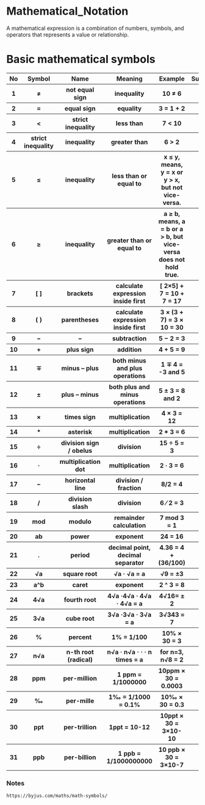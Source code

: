 # Mathematical_Notation
A mathematical expression is a combination of numbers, symbols, and operators that represents a value or relationship.





# Basic mathematical symbols 


<table>
  <tr>
    <th>No</th>
    <th>Symbol</th>
    <th>Name</th>
    <th>Meaning</th>
    <th>Example</th>
    <th>Summery</th>
  </tr>
  <tr>
    <th>1</th>
    <th>≠</th>
    <th>not equal sign</th>
    <th>inequality</th>
    <th>10 ≠ 6</th>
    <th>-</th>
  </tr>
  <tr>
    <th>2</th>
    <th>=</th>
    <th>equal sign</th>
    <th>equality</th>
    <th>3 = 1 + 2</th>
    <th>-</th>
  </tr>
  <tr>
    <th>3</th>
    <th><</th>
    <th>strict inequality</th>
    <th>less than</th>
    <th>7 < 10</th>
    <th>-</th>
  </tr>
    <th>4</th>
    <th>strict inequality</th>
    <th>inequality</th>
    <th>greater than</th>
    <th>6 > 2</th>
    <th>></th>
  </tr>
  <tr>
    <th>5</th>
    <th>≤</th>
    <th>inequality</th>
    <th>less than or equal to</th>
    <th>x ≤ y, means, y = x or y > x, but not vice-versa.</th>
    <th>-</th>
  </tr>
  <tr>
    <th>6</th>
    <th>≥</th>
    <th>inequality</th>
    <th>greater than or equal to</th>
    <th>a ≥ b, means, a = b or a > b, but vice-versa does not hold true.</th>
    <th>-</th>
  </tr>
  <tr>
    <th>7</th>
    <th>[ ]</th>
    <th>brackets</th>
    <th>calculate expression inside first</th>
    <th>[ 2×5] + 7 = 10 + 7 =  17</th>
    <th>-</th>
  </tr>
    <th>8</th>
    <th> ( ) </th>
    <th>parentheses</th>
    <th>calculate expression inside first</th>
    <th>3 × (3 + 7) = 3 × 10 = 30</th>
    <th>-</th>
  </tr>
  <tr>
    <th>9</th>
    <th> − </th>
    <th>− </th>
    <th>subtraction</th>
    <th>5 − 2 = 3</th>
    <th>-</th>
  </tr>
  <tr>
    <th>10</th>
    <th>+</th>
    <th>plus sign</th>
    <th>addition</th>
    <th>4 + 5 = 9</th>
    <th>-</th>
  </tr>
  <tr>
    <th>11</th>
    <th>∓</th>
    <th>minus – plus</th>
    <th>both minus and plus operations</th>
    <th>1 ∓ 4 = -3 and 5</th>
    <th>-</th>
  </tr>
    <th>12</th>
    <th>±</th>
    <th>plus – minus</th>
    <th>both plus and minus operations</th>
    <th>5 ± 3 = 8 and 2</th>
    <th>-</th>
  </tr>
  <tr>
    <th>13</th>
    <th>×</th>
    <th>times sign</th>
    <th>multiplication</th>
    <th>4 × 3 = 12</th>
    <th>-</th>
  </tr>
  <tr>
    <th>14</th>
    <th>*</th>
    <th>asterisk</th>
    <th>multiplication</th>
    <th>2 * 3 = 6</th>
    <th>-</th>
  </tr>
  <tr>
    <th>15</th>
    <th> ÷ </th>
    <th>division sign / obelus</th>
    <th>division</th>
    <th>15 ÷ 5 = 3</th>
    <th>-</th>
  </tr>
    <th>16</th>
    <th>∙</th>
    <th>multiplication dot</th>
    <th>multiplication</th>
    <th>2 ∙ 3 = 6</th>
    <th>-</th>
  </tr>
  <tr>
    <th>17</th>
    <th>–</th>
    <th>horizontal line</th>
    <th>division / fraction</th>
    <th>8/2 = 4</th>
    <th>-</th>
  </tr>
  <tr>
    <th>18</th>
    <th>/</th>
    <th>division slash</th>
    <th>division</th>
    <th>6 ⁄ 2 = 3</th>
    <th>-</th>
  </tr>
  <tr>
    <th>19</th>
    <th>mod</th>
    <th>modulo</th>
    <th>remainder calculation</th>
    <th>7 mod 3 = 1</th>
    <th>-</th>
  </tr>
    <th>20</th>
    <th>ab</th>
    <th>power</th>
    <th>exponent</th>
    <th>24 = 16</th>
    <th>-</th>
  </tr>
  <tr>
    <th>21</th>
    <th>.</th>
    <th>period</th>
    <th>decimal point, decimal separator</th>
    <th>4.36 = 4 +(36/100)</th>
    <th>-</th>
  </tr>
  <tr>
    <th>22</th>
    <th>√a</th>
    <th>square root</th>
    <th>√a · √a = a</th>
    <th>√9 = ±3</th>
    <th>-</th>
  </tr>
  <tr>
    <th>23</th>
    <th>a^b</th>
    <th>caret</th>
    <th>exponent</th>
    <th>2 ^ 3 = 8</th>
    <th>-</th>
  </tr>
    <th>24</th>
    <th>4√a</th>
    <th>fourth root</th>
    <th>4√a ·4√a · 4√a · 4√a = a </th>
    <th>4√16= ± 2</th>
    <th>-</th>
  </tr>
  <tr>
    <th>25</th>
    <th>3√a</th>
    <th>cube root </th>
    <th>3√a ·3√a · 3√a = a </th>
    <th>3√343 = 7</th>
    <th>-</th>
  </tr>
  <tr>
    <th>26</th>
    <th>%</th>
    <th>percent</th>
    <th>1% = 1/100</th>
    <th>10% × 30 = 3</th>
    <th>-</th>
  </tr>
  <tr>
    <th>27</th>
    <th>n√a</th>
    <th>n-th root (radical)</th>
    <th>n√a · n√a · · · n times = a </th>
    <th>for n=3, n√8 = 2</th>
    <th>-</th>
  </tr>
    <th>28</th>
    <th>ppm</th>
    <th>per-million</th>
    <th>1 ppm = 1/1000000 </th>
    <th>10ppm × 30 = 0.0003</th>
    <th>-</th>
  </tr>
  <tr>
    <th>29</th>
    <th>‰</th>
    <th>per-mille</th>
    <th>1‰ = 1/1000 = 0.1%</th>
    <th>10‰ × 30 = 0.3</th>
    <th>-</th>
  </tr>
  </tr>
    <th>30</th>
    <th>ppt</th>
    <th>per-trillion</th>
    <th>1ppt = 10-12 </th>
    <th>10ppt × 30 = 3×10-10</th>
    <th>-</th>
  </tr>
  <tr>
    <th>31</th>
    <th>ppb</th>
    <th>per-billion</th>
    <th>1 ppb = 1/1000000000</th>
    <th>10 ppb × 30 = 3×10-7</th>
    <th>-</th>
  </tr>
</table>











### Notes


```
https://byjus.com/maths/math-symbols/
```



